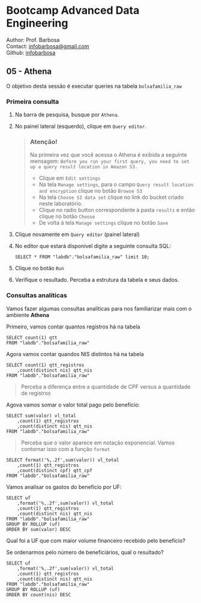 # Bootcamp Advanced Data Engineering

Author: Prof. Barbosa<br>
Contact: infobarbosa@gmail.com<br>
Github: [infobarbosa](https://github.com/infobarbosa)

## 05 - Athena

O objetivo desta sessão é executar queries na tabela `bolsafamilia_raw`

### Primeira consulta
1. Na barra de pesquisa, busque por `Athena`.
2. No painel lateral (esquerdo), clique em `Query editor`.

    > ### Atenção!
    > Na primeira vez que você acessa o Athena é exibida a seguinte mensagem:
    > `Before you run your first query, you need to set up a query result location in Amazon S3.`
    > - Clique em `Edit settings`
    > - Na tela `Manage settings`, para o campo `Query result location and encryption` clique no botão `Browse S3`
    > - Na tela `Choose S3 data set` clique no link do bucket criado neste laboratório.
    > - Clique no radio button correspondente à pasta `results` e então clique no botão `Choose`
    > - De volta à tela `Manage settings` clique no botão `Save`

3. Clique novamente em `Query editor` (painel lateral)
4. No editor que estará disponível digite a seguinte consulta SQL:
    ```
    SELECT * FROM "labdb"."bolsafamilia_raw" limit 10;
    ```
5. Clique no botão `Run`
6. Verifique o resultado. Perceba a estrutura da tabela e seus dados.

### Consultas analíticas

Vamos fazer algumas consultas analíticas para nos familiarizar mais com o ambiente **Athena**

Primeiro, vamos contar quantos registros há na tabela
```
SELECT count(1) qtt
FROM "labdb"."bolsafamilia_raw"
```

Agora vamos contar quandos NIS distintos há na tabela
```
SELECT count(1) qtt_registros
    ,count(distinct nis) qtt_nis
FROM "labdb"."bolsafamilia_raw"
```

> Perceba a diferença entre a quantidade de CPF versus a quantidade de registros

Agova vamos somar o valor total pago pelo benefício:
```
SELECT sum(valor) vl_total
    ,count(1) qtt_registros
    ,count(distinct nis) qtt_nis
FROM "labdb"."bolsafamilia_raw"
```

> Perceba que o valor aparece em notação exponencial.
> Vamos contornar isso com a função `format`

```
SELECT format('%,.2f',sum(valor)) vl_total
    ,count(1) qtt_registros
    ,count(distinct cpf) qtt_cpf
FROM "labdb"."bolsafamilia_raw"
```

Vamos analisar os gastos do benefício por UF:
```
SELECT uf
    ,format('%,.2f',sum(valor)) vl_total
    ,count(1) qtt_registros
    ,count(distinct nis) qtt_nis
FROM "labdb"."bolsafamilia_raw"
GROUP BY ROLLUP (uf)
ORDER BY sum(valor) DESC
```

Qual foi a UF que com maior volume financeiro recebido pelo benefício?

Se ordenarmos pelo número de beneficiários, qual o resultado?
```
SELECT uf
    ,format('%,.2f',sum(valor)) vl_total
    ,count(1) qtt_registros
    ,count(distinct nis) qtt_nis
FROM "labdb"."bolsafamilia_raw"
GROUP BY ROLLUP (uf)
ORDER BY count(nis) DESC
```